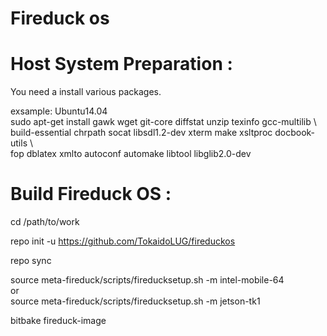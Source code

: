 Fireduck os
====================================================================



Host System Preparation :
====================================================================
You need a install various packages.

exsample: Ubuntu14.04  
sudo apt-get install gawk wget git-core diffstat unzip texinfo gcc-multilib \  
build-essential chrpath socat libsdl1.2-dev xterm make xsltproc docbook-utils \  
fop dblatex xmlto autoconf automake libtool libglib2.0-dev


Build Fireduck OS :
====================================================================
cd /path/to/work

repo init -u https://github.com/TokaidoLUG/fireduckos

repo sync

source meta-fireduck/scripts/fireducksetup.sh -m intel-mobile-64  
or  
source meta-fireduck/scripts/fireducksetup.sh -m jetson-tk1  


bitbake fireduck-image

